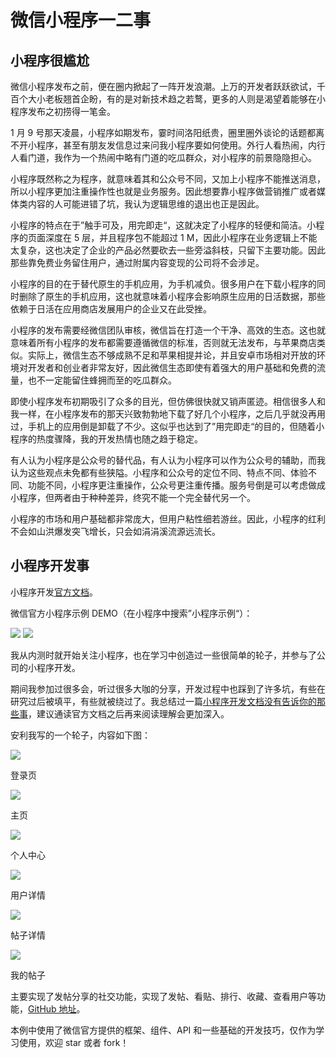 # 微信小程序一二事

## 小程序很尴尬

微信小程序发布之前，便在圈内掀起了一阵开发浪潮。上万的开发者跃跃欲试，千百个大小老板翘首企盼，有的是对新技术趋之若鹜，更多的人则是渴望着能够在小程序发布之初捞得一笔金。

1 月 9 号那天凌晨，小程序如期发布，霎时间洛阳纸贵，圈里圈外谈论的话题都离不开小程序，甚至有朋友发信息过来问我小程序要如何使用。外行人看热闹，内行人看门道，我作为一个热闹中略有门道的吃瓜群众，对小程序的前景隐隐担心。

小程序既然称之为程序，就意味着其和公众号不同，又加上小程序不能推送消息，所以小程序更加注重操作性也就是业务服务。因此想要靠小程序做营销推广或者媒体类内容的人可能进错了坑，我认为逻辑思维的退出也正是因此。

小程序的特点在于”触手可及，用完即走“，这就决定了小程序的轻便和简洁。小程序的页面深度在 5 层，并且程序包不能超过 1 M，因此小程序在业务逻辑上不能太复杂，这也决定了企业的产品必然要砍去一些旁溢斜枝，只留下主要功能。因此那些靠免费业务留住用户，通过附属内容变现的公司将不会涉足。

小程序的目的在于替代原生的手机应用，为手机减负。很多用户在下载小程序的同时删除了原生的手机应用，这也就意味着小程序会影响原生应用的日活数据，那些依赖于日活在应用商店发展用户的企业又在此受挫。

小程序的发布需要经微信团队审核，微信旨在打造一个干净、高效的生态。这也就意味着所有小程序的发布都需要遵循微信的标准，否则就无法发布，与苹果商店类似。实际上，微信生态不够成熟不足和苹果相提并论，并且安卓市场相对开放的环境对开发者和创业者非常友好，因此微信生态即使有着强大的用户基础和免费的流量，也不一定能留住蜂拥而至的吃瓜群众。

即使小程序发布初期吸引了众多的目光，但仿佛很快就又销声匿迹。相信很多人和我一样，在小程序发布的那天兴致勃勃地下载了好几个小程序，之后几乎就没再用过，手机上的应用倒是卸载了不少。这似乎也达到了”用完即走“的目的，但随着小程序的热度骤降，我的开发热情也随之趋于稳定。

有人认为小程序是公众号的替代品，有人认为小程序可以作为公众号的辅助，而我认为这些观点未免都有些狭隘。小程序和公众号的定位不同、特点不同、体验不同、功能不同，小程序更注重操作，公众号更注重传播。服务号倒是可以考虑做成小程序，但两者由于种种差异，终究不能一个完全替代另一个。

小程序的市场和用户基础都非常庞大，但用户粘性细若游丝。因此，小程序的红利不会如山洪爆发突飞增长，只会如涓涓溪流源远流长。

## 小程序开发事

小程序开发[官方文档](https://mp.weixin.qq.com/debug/wxadoc/dev/)。

微信官方小程序示例 DEMO（在小程序中搜索”小程序示例“）：

![](https://github.com/Romeo0906/Articles/blob/master/pics/wedemo1.jpg) ![](https://github.com/Romeo0906/Articles/blob/master/pics/wedemo2.jpg)

我从内测时就开始关注小程序，也在学习中创造过一些很简单的轮子，并参与了公司的小程序开发。

期间我参加过很多会，听过很多大咖的分享，开发过程中也踩到了许多坑，有些在研究过后被填平，有些就被绕过了。我总结过一篇[小程序开发文档没有告诉你的那些事](https://github.com/Romeo0906/WeChatAPP/blob/master/Something-that-wxadoc-don't-tell-you.md)，建议通读官方文档之后再来阅读理解会更加深入。

安利我写的一个轮子，内容如下图：

![](https://github.com/Romeo0906/Articles/blob/master/pics/signin.jpg)

登录页

![](https://github.com/Romeo0906/Articles/blob/master/pics/index.jpg)

主页

![](https://github.com/Romeo0906/Articles/blob/master/pics/profile.png)

个人中心

![](https://github.com/Romeo0906/Articles/blob/master/pics/user.jpg)

用户详情

![](https://github.com/Romeo0906/Articles/blob/master/pics/post.jpg)

帖子详情

![](https://github.com/Romeo0906/Articles/blob/master/pics/mypost.jpg)

我的帖子

主要实现了发帖分享的社交功能，实现了发帖、看贴、排行、收藏、查看用户等功能，[GitHub  地址](https://github.com/Romeo0906/WeChatAPP)。

本例中使用了微信官方提供的框架、组件、API 和一些基础的开发技巧，仅作为学习使用，欢迎 star 或者 fork！